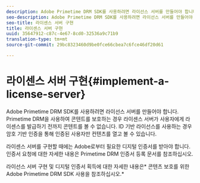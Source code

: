 ```yaml
---
description: Adobe Primetime DRM SDK를 사용하려면 라이선스 서버를 만들어야 합니다. Primetime DRM을 사용하여 콘텐트를 보호하는 경우 라이센스 서버가 사용자에게 라이센스를 발급하기 전까지 콘텐트를 볼 수 없습니다. ID 기반 라이선스를 사용하는 경우 암호 기반 인증을 통해 인증된 사용자만 컨텐츠를 열고 볼 수 있습니다.
seo-description: Adobe Primetime DRM SDK를 사용하려면 라이선스 서버를 만들어야 합니다. Primetime DRM을 사용하여 콘텐트를 보호하는 경우 라이센스 서버가 사용자에게 라이센스를 발급하기 전까지 콘텐트를 볼 수 없습니다. ID 기반 라이선스를 사용하는 경우 암호 기반 인증을 통해 인증된 사용자만 컨텐츠를 열고 볼 수 있습니다.
seo-title: 라이센스 서버 구현
title: 라이센스 서버 구현
uuid: 35647912-c87c-4e67-8cd0-32536a9c71b9
translation-type: tm+mt
source-git-commit: 29bc8323460d9be0fce66cbea7c6fce46df20d61

---
```



# 라이센스 서버 구현{#implement-a-license-server}

Adobe Primetime DRM SDK를 사용하려면 라이선스 서버를 만들어야 합니다. Primetime DRM을 사용하여 콘텐트를 보호하는 경우 라이센스 서버가 사용자에게 라이센스를 발급하기 전까지 콘텐트를 볼 수 없습니다. ID 기반 라이선스를 사용하는 경우 암호 기반 인증을 통해 인증된 사용자만 컨텐츠를 열고 볼 수 있습니다.

라이센스 서버를 구현할 때에는 Adobe로부터 필요한 디지털 인증서를 받아야 합니다. 인증서 요청에 대한 자세한 내용은 Primetime DRM 인증서 등록 문서를 참조하십시오.

라이선스 서버 구현 및 디지털 인증서 획득에 대한 자세한 내용은* 콘텐츠 보호를 위한 Adobe Primetime DRM SDK 사용을 참조하십시오.*
